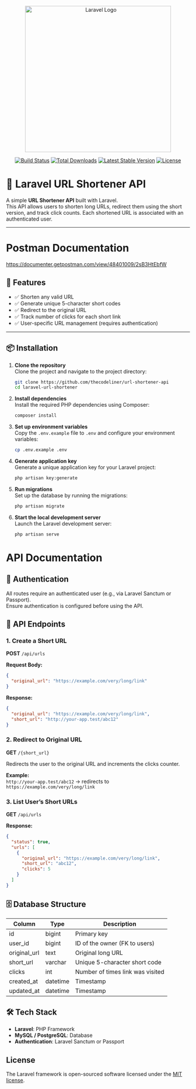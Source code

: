 <p align="center"><a href="https://laravel.com" target="_blank"><img src="https://raw.githubusercontent.com/laravel/art/master/logo-lockup/5%20SVG/2%20CMYK/1%20Full%20Color/laravel-logolockup-cmyk-red.svg" width="400" alt="Laravel Logo"></a></p>

<p align="center">
<a href="https://github.com/laravel/framework/actions"><img src="https://github.com/laravel/framework/workflows/tests/badge.svg" alt="Build Status"></a>
<a href="https://packagist.org/packages/laravel/framework"><img src="https://img.shields.io/packagist/dt/laravel/framework" alt="Total Downloads"></a>
<a href="https://packagist.org/packages/laravel/framework"><img src="https://img.shields.io/packagist/v/laravel/framework" alt="Latest Stable Version"></a>
<a href="https://packagist.org/packages/laravel/framework"><img src="https://img.shields.io/packagist/l/laravel/framework" alt="License"></a>
</p>

# 🔗 Laravel URL Shortener API

A simple **URL Shortener API** built with Laravel.  
This API allows users to shorten long URLs, redirect them using the short version, and track click counts. Each shortened URL is associated with an authenticated user.

---
# Postman Documentation
https://documenter.getpostman.com/view/48401009/2sB3HtEbfW


## 🚀 Features
- ✅ Shorten any valid URL  
- ✅ Generate unique 5-character short codes  
- ✅ Redirect to the original URL  
- ✅ Track number of clicks for each short link  
- ✅ User-specific URL management (requires authentication)  

---

## 📦 Installation
1. **Clone the repository**  
   Clone the project and navigate to the project directory:
   ```bash
   git clone https://github.com/thecodeliner/url-shortener-api
   cd laravel-url-shortener
   ```

2. **Install dependencies**  
   Install the required PHP dependencies using Composer:
   ```bash
   composer install
   ```

3. **Set up environment variables**  
   Copy the `.env.example` file to `.env` and configure your environment variables:
   ```bash
   cp .env.example .env
   ```

4. **Generate application key**  
   Generate a unique application key for your Laravel project:
   ```bash
   php artisan key:generate
   ```

5. **Run migrations**  
   Set up the database by running the migrations:
   ```bash
   php artisan migrate
   ```

6. **Start the local development server**  
   Launch the Laravel development server:
   ```bash
   php artisan serve
   ```
# API Documentation

## 🔑 Authentication
All routes require an authenticated user (e.g., via Laravel Sanctum or Passport).  
Ensure authentication is configured before using the API.

## 📡 API Endpoints

### 1. Create a Short URL
**POST** `/api/urls`

**Request Body:**
```json
{
  "original_url": "https://example.com/very/long/link"
}
```

**Response:**
```json
{
  "original_url": "https://example.com/very/long/link",
  "short_url": "http://your-app.test/abc12"
}
```

### 2. Redirect to Original URL
**GET** `/{short_url}`

Redirects the user to the original URL and increments the clicks counter.

**Example:**  
`http://your-app.test/abc12` → redirects to `https://example.com/very/long/link`

### 3. List User’s Short URLs
**GET** `/api/urls`

**Response:**
```json
{
  "status": true,
  "urls": [
    {
      "original_url": "https://example.com/very/long/link",
      "short_url": "abc12",
      "clicks": 5
    }
  ]
}
```

## 🗄 Database Structure

| Column        | Type     | Description                          |
|---------------|----------|--------------------------------------|
| id            | bigint   | Primary key                          |
| user_id       | bigint   | ID of the owner (FK to users)        |
| original_url  | text     | Original long URL                    |
| short_url     | varchar  | Unique 5-character short code        |
| clicks        | int      | Number of times link was visited     |
| created_at    | datetime | Timestamp                            |
| updated_at    | datetime | Timestamp                            |

## 🛠 Tech Stack
- **Laravel**: PHP Framework
- **MySQL / PostgreSQL**: Database
- **Authentication**: Laravel Sanctum or Passport

## License

The Laravel framework is open-sourced software licensed under the [MIT license](https://opensource.org/licenses/MIT).
